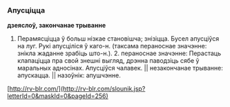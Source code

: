 ### Апусціцца
**дзеяслоў, закончанае трыванне**

1. Перамясціцца ў больш нізкае становішча; знізіцца. Бусел апусціўся на луг. Рукі апусціліся ў каго-н. (таксама пераноснае значэнне: знікла жаданне зрабіць што-н.). 2. пераноснае значэнне: Перастаць клапаціцца пра свой знешні выгляд, дрэнна паводзіць сябе ў маральных адносінах. Апусціўся чалавек. || незакончанае трыванне: апускацца. || назоўнік: апушчэнне.

<a rel="author">[http://rv-blr.com/](http://rv-blr.com/slounik.jsp?letterId=0&maskId=0&pageId=256)</a>
